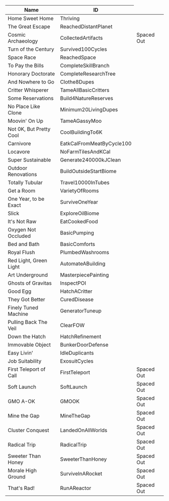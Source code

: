 <table>
    <thead>
        <th data-sort-default>Name</th>
        <th>ID</th>
    </thead>
        <tr>
            <td>Home Sweet Home</td>
            <td>Thriving</td>
            <td></td>
        </tr>
        <tr>
            <td>The Great Escape</td>
            <td>ReachedDistantPlanet</td>
            <td></td>
        </tr>
        <tr>
            <td>Cosmic Archaeology</td>
            <td>CollectedArtifacts</td>
            <td>Spaced Out</td>
        </tr>
        <tr>
            <td>Turn of the Century</td>
            <td>Survived100Cycles</td>
            <td></td>
        </tr>
        <tr>
            <td>Space Race</td>
            <td>ReachedSpace</td>
            <td></td>
        </tr>
        <tr>
            <td>To Pay the Bills</td>
            <td>CompleteSkillBranch</td>
            <td></td>
        </tr>
        <tr>
            <td>Honorary Doctorate</td>
            <td>CompleteResearchTree</td>
            <td></td>
        </tr>
        <tr>
            <td>And Nowhere to Go</td>
            <td>Clothe8Dupes</td>
            <td></td>
        </tr>
        <tr>
            <td>Critter Whisperer</td>
            <td>TameAllBasicCritters</td>
            <td></td>
        </tr>
        <tr>
            <td>Some Reservations</td>
            <td>Build4NatureReserves</td>
            <td></td>
        </tr>
        <tr>
            <td>No Place Like Clone</td>
            <td>Minimum20LivingDupes</td>
            <td></td>
        </tr>
        <tr>
            <td>Moovin' On Up</td>
            <td>TameAGassyMoo</td>
            <td></td>
        </tr>
        <tr>
            <td>Not 0K, But Pretty Cool</td>
            <td>CoolBuildingTo6K</td>
            <td></td>
        </tr>
        <tr>
            <td>Carnivore</td>
            <td>EatkCalFromMeatByCycle100</td>
            <td></td>
        </tr>
        <tr>
            <td>Locavore</td>
            <td>NoFarmTilesAndKCal</td>
            <td></td>
        </tr>
        <tr>
            <td>Super Sustainable</td>
            <td>Generate240000kJClean</td>
            <td></td>
        </tr>
        <tr>
            <td>Outdoor Renovations</td>
            <td>BuildOutsideStartBiome</td>
            <td></td>
        </tr>
        <tr>
            <td>Totally Tubular</td>
            <td>Travel10000InTubes</td>
            <td></td>
        </tr>
        <tr>
            <td>Get a Room</td>
            <td>VarietyOfRooms</td>
            <td></td>
        </tr>
        <tr>
            <td>One Year, to be Exact</td>
            <td>SurviveOneYear</td>
            <td></td>
        </tr>
        <tr>
            <td>Slick</td>
            <td>ExploreOilBiome</td>
            <td></td>
        </tr>
        <tr>
            <td>It's Not Raw</td>
            <td>EatCookedFood</td>
            <td></td>
        </tr>
        <tr>
            <td>Oxygen Not Occluded</td>
            <td>BasicPumping</td>
            <td></td>
        </tr>
        <tr>
            <td>Bed and Bath</td>
            <td>BasicComforts</td>
            <td></td>
        </tr>
        <tr>
            <td>Royal Flush</td>
            <td>PlumbedWashrooms</td>
            <td></td>
        </tr>
        <tr>
            <td>Red Light, Green Light</td>
            <td>AutomateABuilding</td>
            <td></td>
        </tr>
        <tr>
            <td>Art Underground</td>
            <td>MasterpiecePainting</td>
            <td></td>
        </tr>
        <tr>
            <td>Ghosts of Gravitas</td>
            <td>InspectPOI</td>
            <td></td>
        </tr>
        <tr>
            <td>Good Egg</td>
            <td>HatchACritter</td>
            <td></td>
        </tr>
        <tr>
            <td>They Got Better</td>
            <td>CuredDisease</td>
            <td></td>
        </tr>
        <tr>
            <td>Finely Tuned Machine</td>
            <td>GeneratorTuneup</td>
            <td></td>
        </tr>
        <tr>
            <td>Pulling Back The Veil</td>
            <td>ClearFOW</td>
            <td></td>
        </tr>
        <tr>
            <td>Down the Hatch</td>
            <td>HatchRefinement</td>
            <td></td>
        </tr>
        <tr>
            <td>Immovable Object</td>
            <td>BunkerDoorDefense</td>
            <td></td>
        </tr>
        <tr>
            <td>Easy Livin'</td>
            <td>IdleDuplicants</td>
            <td></td>
        </tr>
        <tr>
            <td>Job Suitability</td>
            <td>ExosuitCycles</td>
            <td></td>
        </tr>
        <tr>
            <td>First Teleport of Call</td>
            <td>FirstTeleport</td>
            <td>Spaced Out</td>
        </tr>
        <tr>
            <td>Soft Launch</td>
            <td>SoftLaunch</td>
            <td>Spaced Out</td>
        </tr>
        <tr>
            <td>GMO A-OK</td>
            <td>GMOOK</td>
            <td>Spaced Out</td>
        </tr>
        <tr>
            <td>Mine the Gap</td>
            <td>MineTheGap</td>
            <td>Spaced Out</td>
        </tr>
        <tr>
            <td>Cluster Conquest</td>
            <td>LandedOnAllWorlds</td>
            <td>Spaced Out</td>
        </tr>
        <tr>
            <td>Radical Trip</td>
            <td>RadicalTrip</td>
            <td>Spaced Out</td>
        </tr>
        <tr>
            <td>Sweeter Than Honey</td>
            <td>SweeterThanHoney</td>
            <td>Spaced Out</td>
        </tr>
        <tr>
            <td>Morale High Ground</td>
            <td>SurviveInARocket</td>
            <td>Spaced Out</td>
        </tr>
        <tr>
            <td>That's Rad!</td>
            <td>RunAReactor</td>
            <td>Spaced Out</td>
        </tr>
</table>
